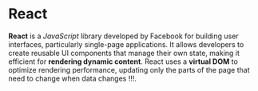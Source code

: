 # React
**React** is a *JavaScript* library developed by Facebook for building user interfaces, particularly single-page applications. It allows developers to create reusable UI components that manage their own state, making it efficient for **rendering dynamic content**. React uses a **virtual DOM** to optimize rendering performance, updating only the parts of the page that need to change when data changes !!!.